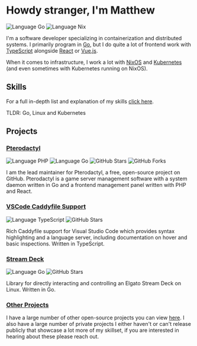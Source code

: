 # Howdy stranger, I'm Matthew

![Language Go](https://img.shields.io/badge/language-Go-00ADD8)
![Language Nix](https://img.shields.io/badge/language-Nix-7e7eff)

I'm a software developer specializing in containerization and distributed systems.  I primarily program in [Go](https://go.dev), but I do quite a lot of frontend work with [TypeScript](https://www.typescriptlang.org/) alongside [React](https://react.dev/) or [Vue.js](https://vuejs.org/).

When it comes to infrastructure, I work a lot with [NixOS](https://nixos.org/) and [Kubernetes](https://kubernetes.io/) (and even sometimes with Kubernetes running on NixOS).

## Skills

For a full in-depth list and explanation of my skills [click here](https://github.com/matthewpi/matthewpi/blob/master/skills.md).

TLDR: Go, Linux and Kubernetes

## Projects

### [Pterodactyl](https://github.com/pterodactyl)

![Language PHP](https://img.shields.io/badge/language-PHP-4F5D95)
![Language Go](https://img.shields.io/badge/language-Go-00ADD8)
![GitHub Stars](https://img.shields.io/github/stars/pterodactyl/panel)
![GitHub Forks](https://img.shields.io/github/forks/pterodactyl/panel)

I am the lead maintainer for Pterodactyl, a free, open-source project on GitHub.  Pterodactyl is a game server management software with a system daemon written in Go and a frontend management panel written with PHP and React.

### [VSCode Caddyfile Support](https://github.com/caddyserver/vscode-caddyfile)

![Language TypeScript](https://img.shields.io/badge/language-TypeScript-358EF1)
![GitHub Stars](https://img.shields.io/github/stars/caddyserver/vscode-caddyfile)

Rich Caddyfile support for Visual Studio Code which provides syntax highlighting and a language server, including documentation on hover and basic inspections.  Written in TypeScript.

### [Stream Deck](https://github.com/matthewpi/streamdeck)

![Language Go](https://img.shields.io/badge/language-Go-00ADD8)
![GitHub Stars](https://img.shields.io/github/stars/matthewpi/streamdeck)

Library for directly interacting and controlling an Elgato Stream Deck on Linux.  Written in Go.

### [Other Projects](https://github.com/matthewpi?tab=repositories)

I have a large number of other open-source projects you can view [here](https://github.com/matthewpi?tab=repositories).  I also have a large number of private projects I either haven't or can't release publicly that showcase a lot more of my skillset, if you are interested in hearing about these please reach out.

